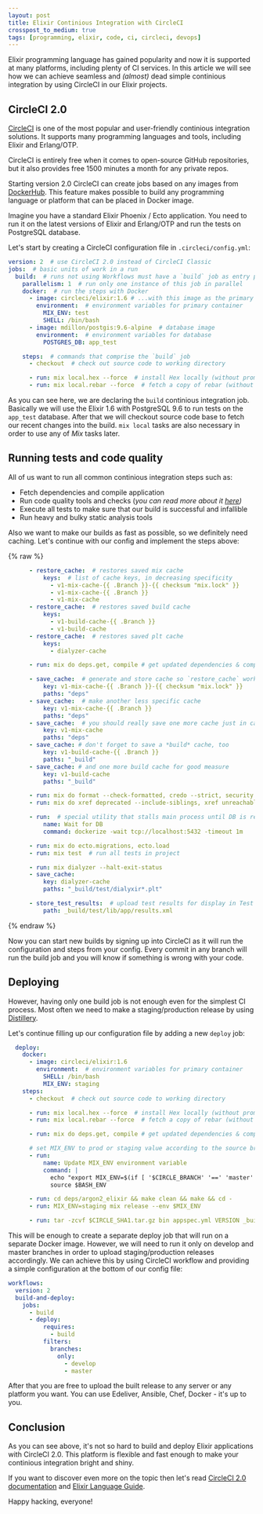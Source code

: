 ```yaml
---
layout: post
title: Elixir Continious Integration with CircleCI
crosspost_to_medium: true
tags: [programming, elixir, code, ci, circleci, devops]
---
```


Elixir programming language has gained  popularity and now it is supported at many platforms,
including plenty of CI services. In this article we will see how we can
achieve seamless and _(almost)_ dead simple continious integration by using CircleCI
in our Elixir projects.

## CircleCI 2.0

[CircleCI](https://circleci.com) is one of the most popular and user-friendly
continious integration solutions. It supports many programming languages and tools,
including Elixir and Erlang/OTP.

CircleCI is entirely free when it comes to open-source GitHub repositories, but it also
provides free 1500 minutes a month for any private repos.

Starting version 2.0 CircleCI can create jobs based on any images from
[DockerHub](https://hub.docker.com/). This feature makes possible to build any
programming language or platform that can be placed in Docker image.

Imagine you have a standard Elixir Phoenix / Ecto application. You need to run it
on the latest versions of Elixir and Erlang/OTP and run the tests on PostgreSQL database.

Let's start by creating a CircleCI configuration file in `.circleci/config.yml`:

```yaml
version: 2  # use CircleCI 2.0 instead of CircleCI Classic
jobs:  # basic units of work in a run
  build:  # runs not using Workflows must have a `build` job as entry point
    parallelism: 1  # run only one instance of this job in parallel
    docker:  # run the steps with Docker
      - image: circleci/elixir:1.6 # ...with this image as the primary container; this is where all `steps` will run
        environment:  # environment variables for primary container
          MIX_ENV: test
          SHELL: /bin/bash
      - image: mdillon/postgis:9.6-alpine  # database image
        environment:  # environment variables for database
          POSTGRES_DB: app_test

    steps:  # commands that comprise the `build` job
      - checkout  # check out source code to working directory

      - run: mix local.hex --force  # install Hex locally (without prompt)
      - run: mix local.rebar --force  # fetch a copy of rebar (without prompt)
```

As you can see here, we are declaring the `build` continious integration job.
Basically we will use the Elixir 1.6 with PostgreSQL 9.6 to run
tests on the `app_test` database. After that we will checkout source code base to
fetch our recent changes into the build. `mix local` tasks are also necessary in order
to use any of *Mix* tasks later.

## Running tests and code quality

All of us want to run all common continious integration steps such as:

* Fetch dependencies and compile application
* Run code quality tools and checks (_you can read more about it [here](https://neiro.io/2018/04/28/elixir-code-quality-tools-and-checks.html))_
* Execute all tests to make sure that our build is successful and infallible
* Run heavy and bulky static analysis tools

Also we want to make our builds as fast as possible, so we definitely need caching.
Let's continue with our config and implement the steps above:

{% raw %}
```yaml
      - restore_cache:  # restores saved mix cache
          keys:  # list of cache keys, in decreasing specificity
            - v1-mix-cache-{{ .Branch }}-{{ checksum "mix.lock" }}
            - v1-mix-cache-{{ .Branch }}
            - v1-mix-cache
      - restore_cache:  # restores saved build cache
          keys:
            - v1-build-cache-{{ .Branch }}
            - v1-build-cache
      - restore_cache:  # restores saved plt cache
          keys:
            - dialyzer-cache

      - run: mix do deps.get, compile # get updated dependencies & compile them

      - save_cache:  # generate and store cache so `restore_cache` works
          key: v1-mix-cache-{{ .Branch }}-{{ checksum "mix.lock" }}
          paths: "deps"
      - save_cache:  # make another less specific cache
          key: v1-mix-cache-{{ .Branch }}
          paths: "deps"
      - save_cache:  # you should really save one more cache just in case
          key: v1-mix-cache
          paths: "deps"
      - save_cache: # don't forget to save a *build* cache, too
          key: v1-build-cache-{{ .Branch }}
          paths: "_build"
      - save_cache: # and one more build cache for good measure
          key: v1-build-cache
          paths: "_build"

      - run: mix do format --check-formatted, credo --strict, security
      - run: mix do xref deprecated --include-siblings, xref unreachable --include-siblings, xref graph --format stats

      - run:  # special utility that stalls main process until DB is ready
          name: Wait for DB
          command: dockerize -wait tcp://localhost:5432 -timeout 1m

      - run: mix do ecto.migrations, ecto.load
      - run: mix test  # run all tests in project

      - run: mix dialyzer --halt-exit-status
      - save_cache:
          key: dialyzer-cache
          paths: "_build/test/dialyxir*.plt"

      - store_test_results:  # upload test results for display in Test Summary
          path: _build/test/lib/app/results.xml
```
{% endraw %}

Now you can start new builds by signing up into CircleCI as it will run the
configuration and steps from your config. Every commit in any branch will run the
build job and you will know if something is wrong with your code.

## Deploying

However, having only one build job is not enough even for the simplest CI process. Most often
we need to make a staging/production release by using [Distillery](https://github.com/bitwalker/distillery).

Let's continue filling up our configuration file by adding a new `deploy` job:

```yaml
  deploy:
    docker:
      - image: circleci/elixir:1.6
        environment:  # environment variables for primary container
          SHELL: /bin/bash
          MIX_ENV: staging
    steps:
      - checkout  # check out source code to working directory

      - run: mix local.hex --force  # install Hex locally (without prompt)
      - run: mix local.rebar --force  # fetch a copy of rebar (without prompt)

      - run: mix do deps.get, compile # get updated dependencies & compile them

      # set MIX_ENV to prod or staging value according to the source branch
      - run:
          name: Update MIX_ENV environment variable
          command: |
            echo "export MIX_ENV=$(if [ '$CIRCLE_BRANCH' '==' 'master' ]; then echo 'prod'; else echo 'staging'; fi)" >> $BASH_ENV
            source $BASH_ENV

      - run: cd deps/argon2_elixir && make clean && make && cd -
      - run: MIX_ENV=staging mix release --env $MIX_ENV

      - run: tar -zcvf $CIRCLE_SHA1.tar.gz bin appspec.yml VERSION _build/$MIX_ENV/rel/app/releases/$(cat VERSION)/app.tar.gz
```

This will be enough to create a separate deploy job that will run on  a separate Docker
image. However, we will need to run it only on develop and master branches in order
to upload staging/production releases accordingly. We can achieve this by using
CircleCI workflow and providing a simple configuration at the bottom of our config file:

```yaml
workflows:
  version: 2
  build-and-deploy:
    jobs:
      - build
      - deploy:
          requires:
            - build
          filters:
            branches:
              only:
                - develop
                - master
```

After that you are free to upload the built release to any server or any platform you want.
You can use Edeliver, Ansible, Chef, Docker - it's up to you.

## Conclusion

As you can see above, it's not so hard to build and deploy Elixir applications with
CircleCI 2.0. This platform is flexible and fast enough to make your continious integration
bright and shiny.

If you want to discover even more on the topic then let's read [CircleCI 2.0 documentation](https://circleci.com/docs/2.0/) and [Elixir Language Guide](https://circleci.com/docs/2.0/language-elixir/).

Happy hacking, everyone!
